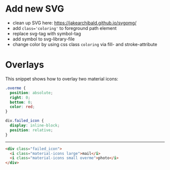 # Add new SVG

* clean up SVG here: https://jakearchibald.github.io/svgomg/
* add `class='coloring'` to foreground path element
* replace svg-tag with symbol-tag
* add symbol to svg-library-file
* change color by using css class `coloring` via fill- and stroke-attribute


# Overlays

This snippet shows how to overlay two material icons:

```css
.overme {
  position: absolute;
  right: 0;
  bottom: 0;
  color: red;
}

div.failed_icon {
  display: inline-block;
  position: relative;
}
```

--------
```html
<div class="failed_icon">
  <i class="material-icons large">mail</i>
  <i class="material-icons small overme">photo</i>
</div>
```
